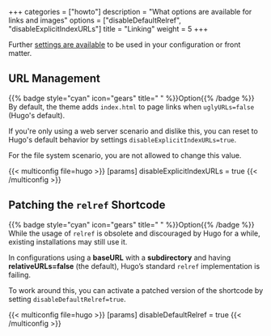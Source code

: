 +++
categories = ["howto"]
description = "What options are available for links and images"
options = ["disableDefaultRelref", "disableExplicitIndexURLs"]
title = "Linking"
weight = 5
+++

Further [settings are available](authoring/frontmatter/linking) to be used in your configuration or front matter.

## URL Management

{{% badge style="cyan" icon="gears" title=" " %}}Option{{% /badge %}} By default, the theme adds `index.html` to page links when `uglyURLs=false` (Hugo's default).

If you're only using a web server scenario and dislike this, you can reset to Hugo's default behavior by settings `disableExplicitIndexURLs=true`.

For the file system scenario, you are not allowed to change this value.

{{< multiconfig file=hugo >}}
[params]
  disableExplicitIndexURLs = true
{{< /multiconfig >}}

## Patching the `relref` Shortcode

{{% badge style="cyan" icon="gears" title=" " %}}Option{{% /badge %}} While the usage of `relref` is obsolete and discouraged by Hugo for a while, existing installations may still use it.

In configurations using a **baseURL** with a **subdirectory** and having **relativeURLs=false** (the default), Hugo’s standard `relref` implementation is failing.

To work around this, you can activate a patched version of the shortcode by setting `disableDefaultRelref=true`.

{{< multiconfig file=hugo >}}
[params]
  disableDefaultRelref = true
{{< /multiconfig >}}
